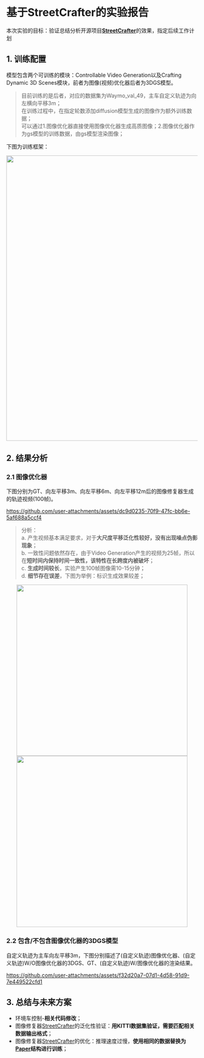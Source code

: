 # 基于StreetCrafter的实验报告
本次实验的目标：验证总结分析开源项目[**StreetCrafter**](https://github.com/zju3dv/street_crafter)的效果，指定后续工作计划

## 1. 训练配置
模型包含两个可训练的模块：Controllable Video Generation以及Crafting Dynamic 3D Scenes模块，前者为图像(视频)优化器后者为3DGS模型。

> 目前训练的是后者，对应的数据集为Waymo_val_49，主车自定义轨迹为向左横向平移3m；   
> 在训练过程中，在指定轮数添加diffusion模型生成的图像作为额外训练数据；   
> 可以通过1.图像优化器直接使用图像优化器生成高质图像；2.图像优化器作为gs模型的训练数据，由gs模型渲染图像；

下图为训练框架： 

<div align=center>
<img src="https://github.com/user-attachments/assets/2816c5e6-b2c4-495b-a3fe-780cf2b08da5" width="750px">
</div>

## 2. 结果分析
### 2.1 图像优化器

下图分别为GT、向左平移3m、向左平移6m、向左平移12m后的图像修复器生成的轨迹视频(100帧)。

https://github.com/user-attachments/assets/dc9d0235-70f9-47fc-bb6e-5af688a5ccf4

> 分析：   
> a. 产生视频基本满足要求，对于**大尺度平移泛化性较好，没有出现噪点伪影现象**；   
> b. 一致性问题依然存在，由于Video Generation产生的视频为25帧，所以在**短时间内保持时间一致性，该特性在长跨度内被破坏**；   
> c. **生成时间较长**，实验产生100帧图像需10-15分钟；   
> d. **细节存在误差**，下图为举例：标识生成效果较差；

<div align=center>
  <img src="https://github.com/user-attachments/assets/df581632-592e-4854-a4d9-0f97ca21f684" width="450px">
  <img src="https://github.com/user-attachments/assets/29da6096-fc37-436d-8db5-b5e3597e1a1b" width="450px">
</div>

### 2.2 包含/不包含图像优化器的3DGS模型

自定义轨迹为主车向左平移3m，下图分别描述了(自定义轨迹)图像优化器、(自定义轨迹)W/O图像优化器的3DGS、GT、(自定义轨迹)W/图像优化器的渲染结果。

https://github.com/user-attachments/assets/f32d20a7-07d1-4d58-91d9-7e449522cfd1

## 3. 总结与未来方案

- 环境车控制-**相关代码修改**；
- 图像修复器[StreetCrafter](https://github.com/zju3dv/street_crafter)的泛化性验证：**用KITTI数据集验证，需要匹配相关数据输出格式**；
- 图像修复器[StreetCrafter](https://github.com/zju3dv/street_crafter)的优化：推理速度过慢，**使用相同的数据替换为[Paper](https://arxiv.org/abs/2403.12036)结构进行训练**；
